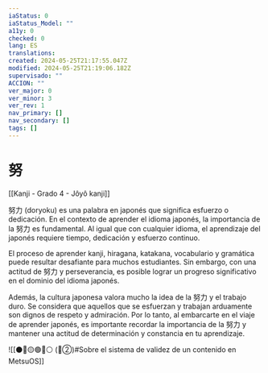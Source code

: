 ```yaml
---
iaStatus: 0
iaStatus_Model: ""
a11y: 0
checked: 0
lang: ES
translations: 
created: 2024-05-25T21:17:55.047Z
modified: 2024-05-25T21:19:06.182Z
supervisado: ""
ACCION: ""
ver_major: 0
ver_minor: 3
ver_rev: 1
nav_primary: []
nav_secondary: []
tags: []
---
```

# 努

[[Kanji - Grado 4 - Jôyô kanji]]

努力 (doryoku) es una palabra en japonés que significa esfuerzo o dedicación. En el contexto de aprender el idioma japonés, la importancia de la 努力 es fundamental. Al igual que con cualquier idioma, el aprendizaje del japonés requiere tiempo, dedicación y esfuerzo continuo.

El proceso de aprender kanji, hiragana, katakana, vocabulario y gramática puede resultar desafiante para muchos estudiantes. Sin embargo, con una actitud de 努力 y perseverancia, es posible lograr un progreso significativo en el dominio del idioma japonés.

Además, la cultura japonesa valora mucho la idea de la 努力 y el trabajo duro. Se considera que aquellos que se esfuerzan y trabajan arduamente son dignos de respeto y admiración. Por lo tanto, al embarcarte en el viaje de aprender japonés, es importante recordar la importancia de la 努力 y mantener una actitud de determinación y constancia en tu aprendizaje.


![[⚫🔴🟡🟢🔵⚪ (🔴②)#Sobre el sistema de validez de un contenido en MetsuOS]]